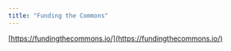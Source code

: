 ```yaml
---
title: "Funding the Commons"
---
```


[https://fundingthecommons.io/](https://fundingthecommons.io/)

